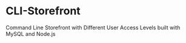 # CLI-Storefront
Command Line Storefront with Different User Access Levels built with MySQL and Node.js

